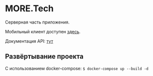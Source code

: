 # MORE.Tech

Серверная часть приложения.

Мобильный клиент доступен [здесь](https://github.com/clmct/HITSHackers).

Документация API: [тут](https://www.getpostman.com/collections/277e7dce23f7075b7473)

## Развёртывание проекта

C использованием docker-compose: ``` $ docker-compose up --build -d ```

